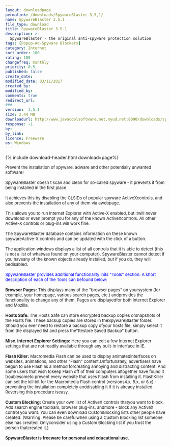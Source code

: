 ```yaml
---
layout: downloadpage
permalink: /downloads/SpywareBlaster-3,5,1/
name: SpywareBlaster 3.5.1
file_type: download
title: SpywareBlaster 3.5.1
description: >-
  SpywareBlaster - the original anti-spyware protection solution
tags: [Popup-Ad-Spyware Blockers]
category: Internet
sort_order: 100
rating: 100
changefreq: monthly
priority: 0.5
published: false
create_date: 
modified_date: 03/11/2017
created_by: 
modified_by: 
comments: true
redirect_url: 
### 
version:  3.5.1
size: 2.44 MB
downloadurl: http://www.javacoolsoftware.net.nyud.net:8090/downloads/spywareblastersetup351.exe
response: -1
by: 
by_link: 
licence: Freeware
os: Windows
---
```


{% include download-header.html download=page%}

<p style="fix-download-text !important">
<p><font size="2"><p>Prevent the installation of spyware, adware and other potentially unwanted software!<br />
<br />
SpywareBlaster doesn t scan and clean for so-called spyware - it prevents it from being installed in the first place.<br />
<br />
It achieves this by disabling the CLSIDs of popular spyware ActiveXcontrols, and also prevents the installation of any of them via awebpage. <br />
<br />
This allows you to run Internet Explorer with Active-X enabled, but itwill never download or even prompt you for any of the known ActiveXcontrols. All other Active-X controls or plug-ins will work fine. <br />
<br />
The SpywareBlaster database contains information on these known spywareActive-X controls and can be updated with the click of a button.<br />
<br />
The application windows displays a list of all controls that it is able to detect (this is not a list of whatwas found on your computer). SpywareBlaster cannot detect if you haveany of the known objects already installed, but if you do, they will bedisabled.<br />
<br />
<font color="#0000ff">SpywareBlaster provides additional functionality inits "Tools" section. A short description of each of the Tools can befound below:</font> <br />
<br />
<strong>Browser Pages:</strong> This displays many of the "browser pages" on yoursystem (for example, your homepage, various search pages, etc.) andprovides the functionality to change any of them. Pages are displayedfor both Internet Explorer and Mozilla. <br />
<br />
<strong>Hosts Safe:</strong> The Hosts Safe can store encrypted backup copies orsnapshots of the Hosts file. These backup copies are stored in theSpywareBlaster folder. Should you ever need to restore a backup copy ofyour hosts file, simply select it from the displayed list and press the"Restore Saved Backup" button. <br />
<br />
<strong>Misc. Internet Explorer Settings:</strong> Here you can edit a few Internet Explorer settings that are not readily available through any built-in interface in IE. <br />
<br />
<strong>Flash Killer:</strong> Macromedia Flash can be used to display animatedinterfaces on websites, animations, and other "Flash" content.Unfortunately, advertisers have begun to use Flash as a method forcreating annoying and distracting content. And some users that wish tokeep Flash off of their computers altogether have found it troublesometo prevent every website that uses Flash from installing it. FlashKiller can set the kill bit for the Macromedia Flash control (versions4.x, 5.x, or 6.x) - preventing the installation completely anddisabling it if it is already installed. Reversing this procedure iseasy. <br />
<br />
<strong>Custom Blocking:</strong> Create your own list of ActiveX controls thatyou want to block. Add search engine toolbars, browser plug-ins, andmore - block any ActiveX control you want. You can even download CustomBlocking lists other people have created. (Warning: Please be carefulwhen using a Custom Blocking list someone else has created. Onlyconsider using a Custom Blocking list if you trust the person thatcreated it.) <br />
<br />
<strong>SpywareBlaster is freeware for personal and educational use.</strong></p></p></p>
